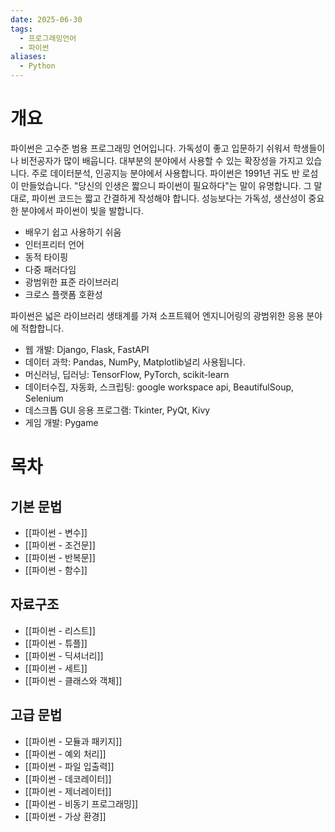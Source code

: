 ```yaml
---
date: 2025-06-30
tags:
  - 프로그래밍언어
  - 파이썬
aliases:
  - Python
---
```

# 개요

파이썬은 고수준 범용 프로그래밍 언어입니다. 가독성이 좋고 입문하기 쉬워서 학생들이나 비전공자가 많이 배웁니다. 대부분의 분야에서 사용할 수 있는 확장성을 가지고 있습니다. 주로 데이터분석, 인공지능 분야에서 사용합니다. 파이썬은 1991년 귀도 반 로섬이 만들었습니다. "당신의 인생은 짧으니 파이썬이 필요하다"는 말이 유명합니다. 그 말 대로, 파이썬 코드는 짧고 간결하게 작성해야 합니다. 성능보다는 가독성, 생산성이 중요한 분야에서 파이썬이 빛을 발합니다. 

   - 배우기 쉽고 사용하기 쉬움
   - 인터프리터 언어
   - 동적 타이핑 
   - 다중 패러다임
   - 광범위한 표준 라이브러리
   - 크로스 플랫폼 호환성

파이썬은 넓은 라이브러리 생태계를 가져 소프트웨어 엔지니어링의 광범위한 응용 분야에 적합합니다.

   - 웹 개발: Django, Flask, FastAPI
   - 데이터 과학: Pandas, NumPy, Matplotlib널리 사용됩니다.
   - 머신러닝, 딥러닝: TensorFlow, PyTorch, scikit-learn
   - 데이터수집, 자동화, 스크립팅: google workspace api, BeautifulSoup, Selenium
   - 데스크톱 GUI 응용 프로그램: Tkinter, PyQt, Kivy
   - 게임 개발: Pygame

# 목차

## 기본 문법

- [[파이썬 - 변수]]
- [[파이썬 - 조건문]]
- [[파이썬 - 반복문]]
- [[파이썬 - 함수]]

## 자료구조

- [[파이썬 - 리스트]]
- [[파이썬 - 튜플]]
- [[파이썬 - 딕셔너리]]
- [[파이썬 - 세트]]
- [[파이썬 - 클래스와 객체]]
## 고급 문법

- [[파이썬 - 모듈과 패키지]]
- [[파이썬 - 예외 처리]]
- [[파이썬 - 파일 입출력]]
- [[파이썬 - 데코레이터]]
- [[파이썬 - 제너레이터]]
- [[파이썬 - 비동기 프로그래밍]]
- [[파이썬 - 가상 환경]]